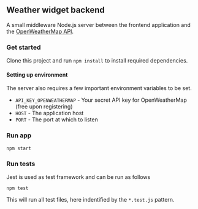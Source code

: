 ## Weather widget backend
A small middleware Node.js server between the frontend application and the [OpenWeatherMap API](https://openweathermap.org/api).

### Get started
Clone this project and run `npm install` to install required dependencies.

#### Setting up environment
The server also requires a few important environment variables to be set.
- `API_KEY_OPENWEATHERMAP` - Your secret API key for OpenWeatherMap (free upon registering)
- `HOST` - The application host
- `PORT` - The port at which to listen 


### Run app
```
npm start
```
### Run tests
Jest is used as test framework and can be run as follows
```
npm test
```
This will run all test files, here indentified by the `*.test.js` pattern.
